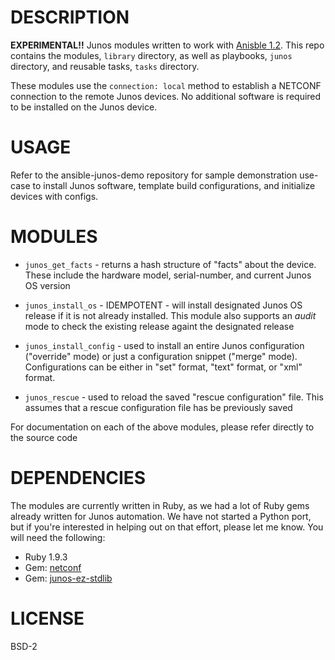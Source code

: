 DESCRIPTION
===========

__EXPERIMENTAL!!__  Junos modules written to work with [Anisble 1.2](http://www.ansibleworks.com).  This repo contains the modules, `library` directory, as well as playbooks, `junos` directory, and reusable tasks, `tasks` directory.

These modules use the `connection: local` method to establish a NETCONF connection to the remote Junos devices.  No additional software is required to be installed on the Junos device.

USAGE
=====

  Refer to the ansible-junos-demo repository for sample demonstration use-case to install Junos software, template build configurations, and initialize devices with configs.
  
MODULES
=======

  * `junos_get_facts` - returns a hash structure of "facts" about the device.  These include the hardware model, serial-number, and current Junos OS version
  
  * `junos_install_os` - IDEMPOTENT - will install designated Junos OS release if it is not already installed.  This module also supports an *audit* mode to check the existing release againt the designated release

  * `junos_install_config` - used to install an entire Junos configuration ("override" mode) or just a configuration snippet ("merge" mode).  Configurations can be either in "set" format, "text" format, or "xml" format.

  * `junos_rescue` - used to reload the saved "rescue configuration" file.  This assumes that a rescue configuration file has be previously saved 
  
  For documentation on each of the above modules, please refer directly to the source code

DEPENDENCIES
============

  The modules are currently written in Ruby, as we had a lot of Ruby gems already written for Junos automation.  We have not started a Python port, but if you're interested in helping out on that effort, please let me know.  You will need the following:
  
  * Ruby 1.9.3
  * Gem: [netconf](https://github.com/Juniper-Workflow/net-netconf)
  * Gem: [junos-ez-stdlib](https://github.com/jeremyschulman/ruby-junos-ez-stdlib)

LICENSE
=======
  BSD-2
  
